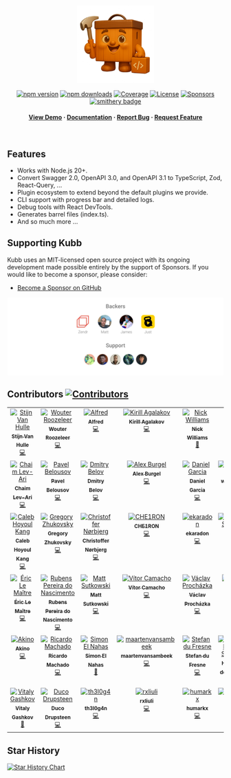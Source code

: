 <div align="center">
  <a href="https://kubb.dev" target="_blank" rel="noopener noreferrer">
    <img width="180" src="https://raw.githubusercontent.com/kubb-labs/kubb/main/assets/logo.png" alt="Kubb logo">
  </a>


[![npm version][npm-version-src]][npm-version-href]
[![npm downloads][npm-downloads-src]][npm-downloads-href]
[![Coverage][coverage-src]][coverage-href]
[![License][license-src]][license-href]
[![Sponsors][sponsors-src]][sponsors-href]
[![smithery badge](https://smithery.ai/badge/@kubb-labs/kubb)](https://smithery.ai/server/@kubb-labs/kubb)
<h4>
    <a href="https://codesandbox.io/s/github/kubb-labs/kubb/tree/main/examples/typescript" target="_blank">View Demo</a>
    <span> · </span>
      <a href="https://kubb.dev/" target="_blank">Documentation</a>
    <span> · </span>
      <a href="https://github.com/kubb-labs/kubb/issues/" target="_blank">Report Bug</a>
    <span> · </span>
      <a href="https://github.com/kubb-labs/kubb/issues/" target="_blank">Request Feature</a>
  </h4>
</div>

<br />

## Features
- Works with Node.js 20+.
- Convert Swagger 2.0, OpenAPI 3.0, and OpenAPI 3.1 to TypeScript, Zod, React-Query, ...
- Plugin ecosystem to extend beyond the default plugins we provide.
- CLI support with progress bar and detailed logs.
- Debug tools with React DevTools.
- Generates barrel files (index.ts).
- And so much more ...

## Supporting Kubb

Kubb uses an MIT-licensed open source project with its ongoing development made possible entirely by the support of Sponsors. If you would like to become a sponsor, please consider:

- [Become a Sponsor on GitHub](https://github.com/sponsors/stijnvanhulle)

<p align="center">
  <a href="https://github.com/sponsors/stijnvanhulle">
    <img src="https://raw.githubusercontent.com/stijnvanhulle/sponsors/main/sponsors.svg" alt="My sponsors" />
  </a>
</p>

## Contributors [![Contributors][contributors-src]][contributors-href]

<!-- ALL-CONTRIBUTORS-LIST:START - Do not remove or modify this section -->
<!-- prettier-ignore-start -->
<!-- markdownlint-disable -->
<table>
  <tbody>
    <tr>
      <td align="center" valign="top" width="14.28%"><a href="http://www.stijnvanhulle.be"><img src="https://avatars.githubusercontent.com/u/5904681?v=4?s=100" width="100px;" alt="Stijn Van Hulle"/><br /><sub><b>Stijn Van Hulle</b></sub></a><br /><a href="https://github.com/kubb-labs/kubb/commits?author=stijnvanhulle" title="Code">💻</a></td>
      <td align="center" valign="top" width="14.28%"><a href="https://fosstodon.org/@xphentom"><img src="https://avatars.githubusercontent.com/u/5096867?v=4?s=100" width="100px;" alt="Wouter Roozeleer"/><br /><sub><b>Wouter Roozeleer</b></sub></a><br /><a href="https://github.com/kubb-labs/kubb/commits?author=xPhentom" title="Code">💻</a></td>
      <td align="center" valign="top" width="14.28%"><a href="https://aluc.io/"><img src="https://avatars.githubusercontent.com/u/15520015?v=4?s=100" width="100px;" alt="Alfred"/><br /><sub><b>Alfred</b></sub></a><br /><a href="https://github.com/kubb-labs/kubb/commits?author=b6pzeusbc54tvhw5jgpyw8pwz2x6gs" title="Code">💻</a></td>
      <td align="center" valign="top" width="14.28%"><a href="https://github.com/raveclassic"><img src="https://avatars.githubusercontent.com/u/1743568?v=4?s=100" width="100px;" alt="Kirill Agalakov"/><br /><sub><b>Kirill Agalakov</b></sub></a><br /><a href="https://github.com/kubb-labs/kubb/commits?author=raveclassic" title="Code">💻</a></td>
      <td align="center" valign="top" width="14.28%"><a href="http://wicky.nillia.ms"><img src="https://avatars.githubusercontent.com/u/1091390?v=4?s=100" width="100px;" alt="Nick Williams"/><br /><sub><b>Nick Williams</b></sub></a><br /><a href="https://github.com/kubb-labs/kubb/commits?author=WickyNilliams" title="Documentation">📖</a></td>
      <td align="center" valign="top" width="14.28%"><a href="https://github.com/helt"><img src="https://avatars.githubusercontent.com/u/1732112?v=4?s=100" width="100px;" alt="helt"/><br /><sub><b>helt</b></sub></a><br /><a href="https://github.com/kubb-labs/kubb/commits?author=helt" title="Code">💻</a></td>
      <td align="center" valign="top" width="14.28%"><a href="https://github.com/Ti-webdev"><img src="https://avatars.githubusercontent.com/u/478565?v=4?s=100" width="100px;" alt="Vasily Mikhaylovsky"/><br /><sub><b>Vasily Mikhaylovsky</b></sub></a><br /><a href="https://github.com/kubb-labs/kubb/commits?author=Ti-webdev" title="Code">💻</a></td>
    </tr>
    <tr>
      <td align="center" valign="top" width="14.28%"><a href="https://github.com/chiptus"><img src="https://avatars.githubusercontent.com/u/1381655?v=4?s=100" width="100px;" alt="Chaim Lev-Ari"/><br /><sub><b>Chaim Lev-Ari</b></sub></a><br /><a href="https://github.com/kubb-labs/kubb/commits?author=chiptus" title="Code">💻</a></td>
      <td align="center" valign="top" width="14.28%"><a href="http://projects.pafnuty.name"><img src="https://avatars.githubusercontent.com/u/1635679?v=4?s=100" width="100px;" alt="Pavel Belousov"/><br /><sub><b>Pavel Belousov</b></sub></a><br /><a href="https://github.com/kubb-labs/kubb/commits?author=pafnuty" title="Code">💻</a></td>
      <td align="center" valign="top" width="14.28%"><a href="https://github.com/dmitry-blackwave"><img src="https://avatars.githubusercontent.com/u/5526543?v=4?s=100" width="100px;" alt="Dmitry Belov"/><br /><sub><b>Dmitry Belov</b></sub></a><br /><a href="https://github.com/kubb-labs/kubb/commits?author=dmitry-blackwave" title="Code">💻</a></td>
      <td align="center" valign="top" width="14.28%"><a href="https://github.com/aburgel"><img src="https://avatars.githubusercontent.com/u/341478?v=4?s=100" width="100px;" alt="Alex Burgel"/><br /><sub><b>Alex Burgel</b></sub></a><br /><a href="https://github.com/kubb-labs/kubb/commits?author=aburgel" title="Code">💻</a></td>
      <td align="center" valign="top" width="14.28%"><a href="https://github.com/dgarciamuria"><img src="https://avatars.githubusercontent.com/u/8144333?v=4?s=100" width="100px;" alt="Daniel Garcia"/><br /><sub><b>Daniel Garcia</b></sub></a><br /><a href="https://github.com/kubb-labs/kubb/commits?author=dgarciamuria" title="Code">💻</a></td>
      <td align="center" valign="top" width="14.28%"><a href="https://github.com/wuyuanyi135"><img src="https://avatars.githubusercontent.com/u/11760870?v=4?s=100" width="100px;" alt="wuyuanyi135"/><br /><sub><b>wuyuanyi135</b></sub></a><br /><a href="https://github.com/kubb-labs/kubb/commits?author=wuyuanyi135" title="Code">💻</a></td>
      <td align="center" valign="top" width="14.28%"><a href="https://github.com/cjthompson"><img src="https://avatars.githubusercontent.com/u/1958266?v=4?s=100" width="100px;" alt="Chris Thompson"/><br /><sub><b>Chris Thompson</b></sub></a><br /><a href="https://github.com/kubb-labs/kubb/commits?author=cjthompson" title="Code">💻</a></td>
    </tr>
    <tr>
      <td align="center" valign="top" width="14.28%"><a href="https://github.com/hkang1"><img src="https://avatars.githubusercontent.com/u/220971?v=4?s=100" width="100px;" alt="Caleb Hoyoul Kang"/><br /><sub><b>Caleb Hoyoul Kang</b></sub></a><br /><a href="https://github.com/kubb-labs/kubb/commits?author=hkang1" title="Code">💻</a></td>
      <td align="center" valign="top" width="14.28%"><a href="https://github.com/grreeenn"><img src="https://avatars.githubusercontent.com/u/13204857?v=4?s=100" width="100px;" alt="Gregory Zhukovsky"/><br /><sub><b>Gregory Zhukovsky</b></sub></a><br /><a href="https://github.com/kubb-labs/kubb/commits?author=grreeenn" title="Code">💻</a></td>
      <td align="center" valign="top" width="14.28%"><a href="https://github.com/ChilloManiac"><img src="https://avatars.githubusercontent.com/u/3761964?v=4?s=100" width="100px;" alt="Christoffer Nørbjerg"/><br /><sub><b>Christoffer Nørbjerg</b></sub></a><br /><a href="https://github.com/kubb-labs/kubb/commits?author=ChilloManiac" title="Code">💻</a></td>
      <td align="center" valign="top" width="14.28%"><a href="https://codefy.de/de/karriere"><img src="https://avatars.githubusercontent.com/u/122524301?v=4?s=100" width="100px;" alt="CHE1RON"/><br /><sub><b>CHE1RON</b></sub></a><br /><a href="https://github.com/kubb-labs/kubb/commits?author=CHE1RON" title="Code">💻</a></td>
      <td align="center" valign="top" width="14.28%"><a href="https://github.com/ekaradon"><img src="https://avatars.githubusercontent.com/u/9439390?v=4?s=100" width="100px;" alt="ekaradon"/><br /><sub><b>ekaradon</b></sub></a><br /><a href="https://github.com/kubb-labs/kubb/commits?author=ekaradon" title="Code">💻</a></td>
      <td align="center" valign="top" width="14.28%"><a href="https://thijmen.dev"><img src="https://avatars.githubusercontent.com/u/383903?v=4?s=100" width="100px;" alt="Thijmen Stavenuiter"/><br /><sub><b>Thijmen Stavenuiter</b></sub></a><br /><a href="https://github.com/kubb-labs/kubb/commits?author=Thijmen" title="Code">💻</a></td>
      <td align="center" valign="top" width="14.28%"><a href="https://github.com/bohdanhusak"><img src="https://avatars.githubusercontent.com/u/13829370?v=4?s=100" width="100px;" alt="Bohdan Husak"/><br /><sub><b>Bohdan Husak</b></sub></a><br /><a href="https://github.com/kubb-labs/kubb/commits?author=bohdanhusak" title="Documentation">📖</a></td>
    </tr>
    <tr>
      <td align="center" valign="top" width="14.28%"><a href="https://github.com/Ericlm"><img src="https://avatars.githubusercontent.com/u/19361503?v=4?s=100" width="100px;" alt="Éric Le Maître"/><br /><sub><b>Éric Le Maître</b></sub></a><br /><a href="https://github.com/kubb-labs/kubb/commits?author=Ericlm" title="Code">💻</a></td>
      <td align="center" valign="top" width="14.28%"><a href="https://github.com/chambber"><img src="https://avatars.githubusercontent.com/u/11406841?v=4?s=100" width="100px;" alt="Rubens Pereira do Nascimento"/><br /><sub><b>Rubens Pereira do Nascimento</b></sub></a><br /><a href="https://github.com/kubb-labs/kubb/commits?author=chambber" title="Code">💻</a></td>
      <td align="center" valign="top" width="14.28%"><a href="https://github.com/msutkowski"><img src="https://avatars.githubusercontent.com/u/784953?v=4?s=100" width="100px;" alt="Matt Sutkowski"/><br /><sub><b>Matt Sutkowski</b></sub></a><br /><a href="https://github.com/kubb-labs/kubb/commits?author=msutkowski" title="Code">💻</a></td>
      <td align="center" valign="top" width="14.28%"><a href="https://github.com/vitorcamachoo"><img src="https://avatars.githubusercontent.com/u/20595956?v=4?s=100" width="100px;" alt="Vítor Camacho"/><br /><sub><b>Vítor Camacho</b></sub></a><br /><a href="https://github.com/kubb-labs/kubb/commits?author=vitorcamachoo" title="Code">💻</a></td>
      <td align="center" valign="top" width="14.28%"><a href="https://github.com/VasekProchazka"><img src="https://avatars.githubusercontent.com/u/13906845?v=4?s=100" width="100px;" alt="Václav Procházka"/><br /><sub><b>Václav Procházka</b></sub></a><br /><a href="https://github.com/kubb-labs/kubb/commits?author=VasekProchazka" title="Code">💻</a></td>
      <td align="center" valign="top" width="14.28%"><a href="https://codx.dev"><img src="https://avatars.githubusercontent.com/u/59735735?v=4?s=100" width="100px;" alt="Luiz Bett"/><br /><sub><b>Luiz Bett</b></sub></a><br /><a href="https://github.com/kubb-labs/kubb/commits?author=heyBett" title="Code">💻</a></td>
      <td align="center" valign="top" width="14.28%"><a href="https://github.com/lambdank"><img src="https://avatars.githubusercontent.com/u/5475129?v=4?s=100" width="100px;" alt="Sebastian Andersen"/><br /><sub><b>Sebastian Andersen</b></sub></a><br /><a href="https://github.com/kubb-labs/kubb/commits?author=lambdank" title="Code">💻</a></td>
    </tr>
    <tr>
      <td align="center" valign="top" width="14.28%"><a href="https://akino.icu"><img src="https://avatars.githubusercontent.com/u/64176534?v=4?s=100" width="100px;" alt="Akino"/><br /><sub><b>Akino</b></sub></a><br /><a href="https://github.com/kubb-labs/kubb/commits?author=akinoccc" title="Code">💻</a></td>
      <td align="center" valign="top" width="14.28%"><a href="https://github.com/rmachado-studocu"><img src="https://avatars.githubusercontent.com/u/89906313?v=4?s=100" width="100px;" alt="Ricardo Machado"/><br /><sub><b>Ricardo Machado</b></sub></a><br /><a href="https://github.com/kubb-labs/kubb/commits?author=rmachado-studocu" title="Code">💻</a></td>
      <td align="center" valign="top" width="14.28%"><a href="http://simonelnahas.com"><img src="https://avatars.githubusercontent.com/u/29279201?v=4?s=100" width="100px;" alt="Simon El Nahas"/><br /><sub><b>Simon El Nahas</b></sub></a><br /><a href="https://github.com/kubb-labs/kubb/commits?author=simonelnahas" title="Documentation">📖</a></td>
      <td align="center" valign="top" width="14.28%"><a href="https://github.com/maartenvansambeek"><img src="https://avatars.githubusercontent.com/u/91739524?v=4?s=100" width="100px;" alt="maartenvansambeek"/><br /><sub><b>maartenvansambeek</b></sub></a><br /><a href="https://github.com/kubb-labs/kubb/commits?author=maartenvansambeek" title="Code">💻</a></td>
      <td align="center" valign="top" width="14.28%"><a href="https://sdufresne.info"><img src="https://avatars.githubusercontent.com/u/583851?v=4?s=100" width="100px;" alt="Stefan du Fresne"/><br /><sub><b>Stefan du Fresne</b></sub></a><br /><a href="https://github.com/kubb-labs/kubb/commits?author=SCdF" title="Code">💻</a></td>
      <td align="center" valign="top" width="14.28%"><a href="https://hugofelippe.github.io/"><img src="https://avatars.githubusercontent.com/u/19368365?v=4?s=100" width="100px;" alt="Hugo Felippe de Souza Cruz"/><br /><sub><b>Hugo Felippe de Souza Cruz</b></sub></a><br /><a href="https://github.com/kubb-labs/kubb/commits?author=hugoFelippe" title="Code">💻</a></td>
      <td align="center" valign="top" width="14.28%"><a href="https://github.com/belgattitude"><img src="https://avatars.githubusercontent.com/u/259798?v=4?s=100" width="100px;" alt="Sébastien Vanvelthem"/><br /><sub><b>Sébastien Vanvelthem</b></sub></a><br /><a href="https://github.com/kubb-labs/kubb/commits?author=belgattitude" title="Code">💻</a></td>
    </tr>
    <tr>
      <td align="center" valign="top" width="14.28%"><a href="http://bento.me/vitalygashkov"><img src="https://avatars.githubusercontent.com/u/30000398?v=4?s=100" width="100px;" alt="Vitaly Gashkov"/><br /><sub><b>Vitaly Gashkov</b></sub></a><br /><a href="https://github.com/kubb-labs/kubb/commits?author=vitalygashkov" title="Documentation">📖</a></td>
      <td align="center" valign="top" width="14.28%"><a href="https://ducduc.nl"><img src="https://avatars.githubusercontent.com/u/9675738?v=4?s=100" width="100px;" alt="Duco Drupsteen"/><br /><sub><b>Duco Drupsteen</b></sub></a><br /><a href="https://github.com/kubb-labs/kubb/commits?author=ducodrupsteen" title="Code">💻</a></td>
      <td align="center" valign="top" width="14.28%"><a href="https://github.com/th3l0g4n"><img src="https://avatars.githubusercontent.com/u/326306?v=4?s=100" width="100px;" alt="th3l0g4n"/><br /><sub><b>th3l0g4n</b></sub></a><br /><a href="https://github.com/kubb-labs/kubb/commits?author=th3l0g4n" title="Code">💻</a></td>
      <td align="center" valign="top" width="14.28%"><a href="https://rxliuli.com"><img src="https://avatars.githubusercontent.com/u/24560368?v=4?s=100" width="100px;" alt="rxliuli"/><br /><sub><b>rxliuli</b></sub></a><br /><a href="https://github.com/kubb-labs/kubb/commits?author=rxliuli" title="Code">💻</a></td>
      <td align="center" valign="top" width="14.28%"><a href="https://github.com/humarkx"><img src="https://avatars.githubusercontent.com/u/13049940?v=4?s=100" width="100px;" alt="humarkx"/><br /><sub><b>humarkx</b></sub></a><br /><a href="https://github.com/kubb-labs/kubb/commits?author=humarkx" title="Code">💻</a></td>
      <td align="center" valign="top" width="14.28%"><a href="https://github.com/Jakub-Cerovsky"><img src="https://avatars.githubusercontent.com/u/141134227?v=4?s=100" width="100px;" alt="Jakub Cerovsky"/><br /><sub><b>Jakub Cerovsky</b></sub></a><br /><a href="https://github.com/kubb-labs/kubb/commits?author=Jakub-Cerovsky" title="Code">💻</a></td>
    </tr>
  </tbody>
</table>

<!-- markdownlint-restore -->
<!-- prettier-ignore-end -->

<!-- ALL-CONTRIBUTORS-LIST:END -->
<!-- prettier-ignore-start -->
<!-- markdownlint-disable -->

<!-- markdownlint-restore -->
<!-- prettier-ignore-end -->

<!-- ALL-CONTRIBUTORS-LIST:END -->

## Star History

<a href="https://star-history.com/#kubb-labs/kubb&Date">
  <picture>
    <source media="(prefers-color-scheme: dark)" srcset="https://api.star-history.com/svg?repos=kubb-labs/kubb&type=Date&theme=dark" />
    <source media="(prefers-color-scheme: light)" srcset="https://api.star-history.com/svg?repos=kubb-labs/kubb&type=Date" />
    <img alt="Star History Chart" src="https://api.star-history.com/svg?repos=kubb-labs/kubb&type=Date" />
  </picture>
</a>


<!-- Badges -->

[npm-version-src]: https://img.shields.io/npm/v/@kubb/core?flat&colorA=18181B&colorB=f58517
[npm-version-href]: https://npmjs.com/package/@kubb/core
[npm-downloads-src]: https://img.shields.io/npm/dm/@kubb/core?flat&colorA=18181B&colorB=f58517
[npm-downloads-href]: https://npmjs.com/package/@kubb/core
[license-src]: https://img.shields.io/github/license/kubb-labs/kubb.svg?flat&colorA=18181B&colorB=f58517
[license-href]: https://github.com/kubb-labs/kubb/blob/main/LICENSE
[build-src]: https://img.shields.io/github/actions/workflow/status/kubb-labs/kubb/ci.yaml?style=flat&colorA=18181B&colorB=f58517
[build-href]: https://www.npmjs.com/package/@kubb/core
[minified-src]: https://img.shields.io/bundlephobia/min/@kubb/core?style=flat&colorA=18181B&colorB=f58517
[minified-href]: https://www.npmjs.com/package/@kubb/core
[coverage-src]: https://img.shields.io/codecov/c/github/kubb-labs/kubb?style=flat&colorA=18181B&colorB=f58517
[coverage-href]: https://www.npmjs.com/package/@kubb/core
[contributors-src]: https://img.shields.io/github/contributors/kubb-labs/kubb?style=flat&colorA=18181B&colorB=f58517&label=%20
[contributors-href]: #contributors-
[sponsors-src]: https://img.shields.io/github/sponsors/stijnvanhulle?style=flat&colorA=18181B&colorB=f58517
[sponsors-href]: https://github.com/sponsors/stijnvanhulle/
